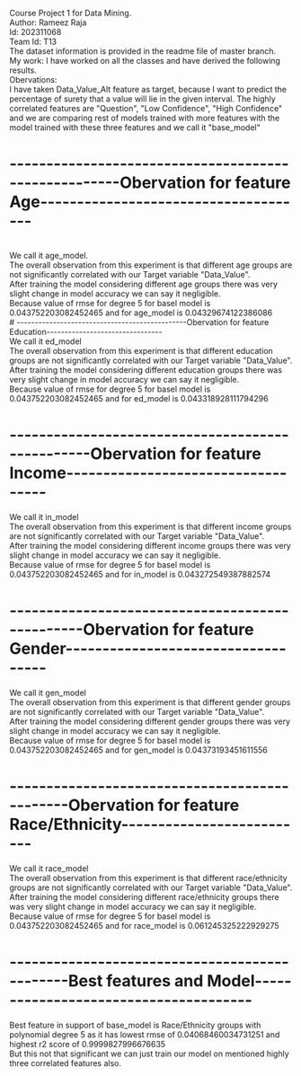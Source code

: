 Course Project 1 for Data Mining.
<br>
Author: Rameez Raja
<br>
Id: 202311068
<br>
Team Id: T13
<br>
The dataset information is provided in the readme file of master branch.
<br>
My work:
I have worked on all the classes and have derived the following results.
<br>
Obervations:
<br>
I have taken Data_Value_Alt feature as target, because I want to predict the percentage of surety that a value will lie in the given interval.
The highly correlated features are "Question", "Low Confidence", "High Confidence" and we are comparing rest of models trained with more features with the model trained with these three features and we call it "base_model"
<br>

# -----------------------------------------------------Obervation for feature Age-------------------------------------
<br>
We call it age_model.
<br>
The overall observation from this experiment is that different age groups are not significantly correlated with our Target variable "Data_Value".<br>
After training the model considering different age groups there was very slight change in model accuracy we can say it negligible.<br>
Because value of rmse for degree 5 for basel model is 0.043752203082452465 and for age_model is 0.04329674122386086
<br>
#  -----------------------------------------------Obervation for feature Education--------------------------------
<br>
We call it ed_model<br>
The overall observation from this experiment is that different education groups are not significantly correlated with our Target variable "Data_Value".<br>
After training the model considering different education groups there was very slight change in model accuracy we can say it negligible.<br>
Because value of rmse for degree 5 for basel model is 0.043752203082452465 and for ed_model is 0.043318928111794296<br>

# -------------------------------------------------Obervation for feature Income-----------------------------------<br>
We call it in_model<br>
The overall observation from this experiment is that different income groups are not significantly correlated with our Target variable "Data_Value".<br>
After training the model considering different income groups there was very slight change in model accuracy we can say it negligible.<br>
Because value of rmse for degree 5 for basel model is 0.043752203082452465 and for in_model is 0.043272549387882574<br>


# ------------------------------------------------Obervation for feature Gender-----------------------------------<br>
We call it gen_model<br>
The overall observation from this experiment is that different gender groups are not significantly correlated with our Target variable "Data_Value".<br>
After training the model considering different gender groups there was very slight change in model accuracy we can say it negligible.<br>
Because value of rmse for degree 5 for basel model is 0.043752203082452465 and for gen_model is 0.04373193451611556<br>

# ----------------------------------------------Obervation for feature Race/Ethnicity--------------------------<br>
We call it race_model<br>
The overall observation from this experiment is that different race/ethnicity groups are not significantly correlated with our Target variable "Data_Value".<br>
After training the model considering different race/ethnicity groups there was very slight change in model accuracy we can say it negligible.<br>
Because value of rmse for degree 5 for basel model is 0.043752203082452465 and for race_model is 0.061245325222929275<br>

# ----------------------------------------------Best features and Model--------------------------------------<br>
Best feature in support of base_model is Race/Ethnicity groups with polynomial degree 5 as it has lowest rmse of 0.04068460034731251 and highest  r2 score of 0.9999827996676635<br>
But this not that significant we can just train our model on mentioned highly three correlated features also.<br>

